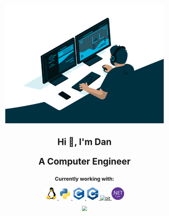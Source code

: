 <p align="center">
  <img src="https://raw.githubusercontent.com/Higgy710/Higgy710/main/assets/computer.gif" />
</p>

<h1 align="center">Hi 👋, I'm Dan
  
A Computer Engineer</h1>

<h3 align="center">
Currently working with:
</h3>

<p align="center"> <a href="https://www.linux.org/" target="_blank"> <img src="https://raw.githubusercontent.com/devicons/devicon/master/icons/linux/linux-original.svg" alt="linux" width="40" height="40"/> </a> <a href="https://www.python.org" target="_blank"> <img src="https://raw.githubusercontent.com/devicons/devicon/master/icons/python/python-original.svg" alt="python" width="40" height="40"/> </a> <a href="https://www.cprogramming.com/" target="_blank"> <img src="https://raw.githubusercontent.com/devicons/devicon/master/icons/c/c-original.svg" alt="c" width="40" height="40"/> </a> <a href="https://www.w3schools.com/cpp/" target="_blank"> <img src="https://raw.githubusercontent.com/devicons/devicon/master/icons/cplusplus/cplusplus-original.svg" alt="cplusplus" width="40" height="40"/> </a> <a href="https://git-scm.com/" target="_blank"> <img src="https://www.vectorlogo.zone/logos/git-scm/git-scm-icon.svg" alt="git" width="40" height="40"/> </a> <a href="https://dotnet.microsoft.com/en-us/learn/aspnet/what-is-aspnet-core" target="_blank"> <img src="https://raw.githubusercontent.com/devicons/devicon/master/icons/dotnetcore/dotnetcore-original.svg" alt="dotnet" width="40" height="40"/> </a> </p>


<div align="center">
<a href="https://github.com/higgy710/">
  <img align="center" src="https://github-readme-stats.vercel.app/api?username=higgy710&theme=react&show_icons=true&line_height=20&count_private=true" />
</a>
</div>
